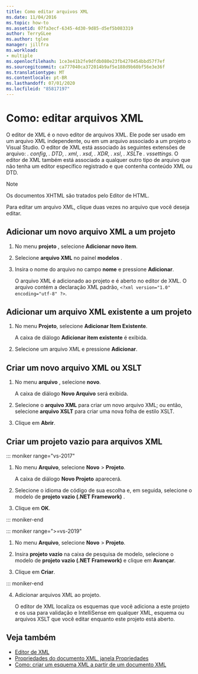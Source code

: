 ```yaml
---
title: Como editar arquivos XML
ms.date: 11/04/2016
ms.topic: how-to
ms.assetid: 07fa3ecf-6345-4d30-9d85-d5ef5b083319
author: TerryGLee
ms.author: tglee
manager: jillfra
ms.workload:
- multiple
ms.openlocfilehash: 1ce3e41b2fe9dfdb080e23fb4270454bbd57f7ef
ms.sourcegitcommit: ca777040ca372014b9af5e188d9b60bf56e3e36f
ms.translationtype: MT
ms.contentlocale: pt-BR
ms.lasthandoff: 07/01/2020
ms.locfileid: "85817197"
---
```

# <a name="how-to-edit-xml-files"></a>Como: editar arquivos XML

O editor de XML é o novo editor de arquivos XML. Ele pode ser usado em um arquivo XML independente, ou em um arquivo associado a um projeto o Visual Studio. O editor de XML está associado às seguintes extensões de arquivo: *. config*, *. DTD*, *. xml*, *. xsd*, *. XDR*, *. xsl*, *. XSLT*e *. vssettings*. O editor de XML também está associado a qualquer outro tipo de arquivo que não tenha um editor específico registrado e que contenha conteúdo XML ou DTD.

> [!NOTE]
> Os documentos XHTML são tratados pelo Editor de HTML.

Para editar um arquivo XML, clique duas vezes no arquivo que você deseja editar.

## <a name="add-a-new-xml-file-to-a-project"></a>Adicionar um novo arquivo XML a um projeto

1. No menu **projeto** , selecione **Adicionar novo item**.

2. Selecione **arquivo XML** no painel **modelos** .

3. Insira o nome do arquivo no campo **nome** e pressione **Adicionar**.

   O arquivo XML é adicionado ao projeto e é aberto no editor de XML. O arquivo contém a declaração XML padrão, `<?xml version="1.0" encoding="utf-8" ?>`.

## <a name="add-an-existing-xml-file-to-a-project"></a>Adicionar um arquivo XML existente a um projeto

1. No menu **Projeto**, selecione **Adicionar Item Existente**.

   A caixa de diálogo **Adicionar item existente** é exibida.

2. Selecione um arquivo XML e pressione **Adicionar**.

## <a name="create-a-new-xml-or-xslt-file"></a>Criar um novo arquivo XML ou XSLT

1. No menu **arquivo** , selecione **novo**.

   A caixa de diálogo **Novo Arquivo** será exibida.

2. Selecione o **arquivo XML** para criar um novo arquivo XML; ou então, selecione **arquivo XSLT** para criar uma nova folha de estilo XSLT.

3. Clique em **Abrir**.

## <a name="create-an-empty-project-for-xml-files"></a>Criar um projeto vazio para arquivos XML

::: moniker range="vs-2017"

1. No menu **Arquivo**, selecione **Novo** > **Projeto**.

   A caixa de diálogo **Novo Projeto** aparecerá.

2. Selecione o idioma de código de sua escolha e, em seguida, selecione o modelo de **projeto vazio (.NET Framework)** .

3. Clique em **OK**.

::: moniker-end

::: moniker range=">=vs-2019"

1. No menu **Arquivo**, selecione **Novo** > **Projeto**.

2. Insira **projeto vazio** na caixa de pesquisa de modelo, selecione o modelo de **projeto vazio (.NET Framework)** e clique em **Avançar**.

3. Clique em **Criar**.

::: moniker-end

4. Adicionar arquivos XML ao projeto.

   O editor de XML localiza os esquemas que você adiciona a este projeto e os usa para validação e IntelliSense em qualquer XML, esquema ou arquivos XSLT que você editar enquanto este projeto está aberto.

## <a name="see-also"></a>Veja também

- [Editor de XML](../xml-tools/xml-editor.md)
- [Propriedades do documento XML, janela Propriedades](../xml-tools/xml-document-properties-properties-window.md)
- [Como: criar um esquema XML a partir de um documento XML](../xml-tools/how-to-create-an-xml-schema-from-an-xml-document.md)
